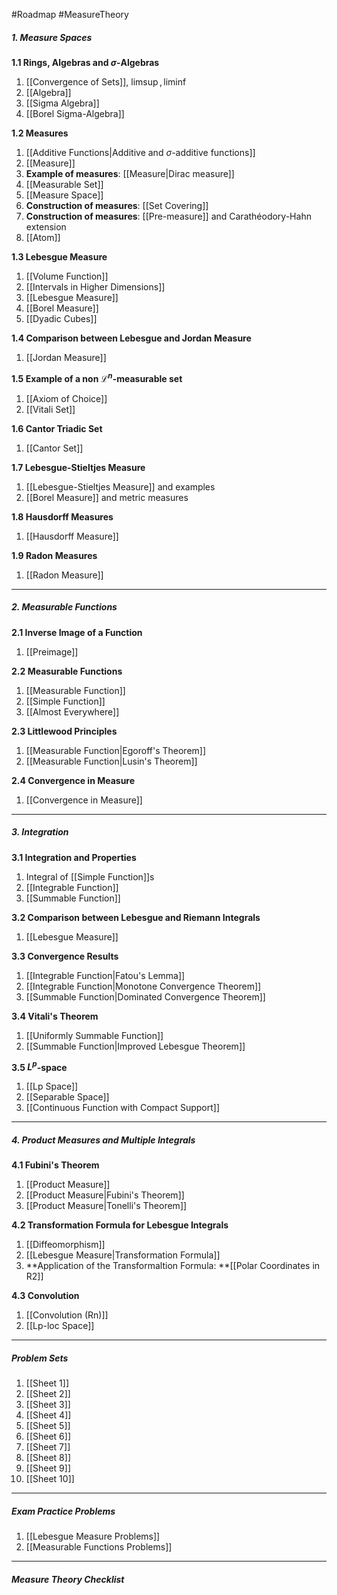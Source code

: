 #Roadmap #MeasureTheory 

##### 1. Measure Spaces
**1.1 Rings, Algebras and $\sigma$-Algebras**
1. [[Convergence of Sets]], $\limsup, \liminf$
2. [[Algebra]]
3. [[Sigma Algebra]]
4. [[Borel Sigma-Algebra]]

**1.2 Measures**
1. [[Additive Functions|Additive and $\sigma$-additive functions]]
2. [[Measure]]
3. **Example of measures**: [[Measure|Dirac measure]]
4. [[Measurable Set]]
5. [[Measure Space]]
6. **Construction of measures**: [[Set Covering]]
7. **Construction of measures**: [[Pre-measure]] and Carathéodory-Hahn extension
8. [[Atom]]

**1.3 Lebesgue Measure**
1. [[Volume Function]]
2. [[Intervals in Higher Dimensions]]
3. [[Lebesgue Measure]]
4. [[Borel Measure]]
5. [[Dyadic Cubes]]

**1.4 Comparison between Lebesgue and Jordan Measure**
1. [[Jordan Measure]]

**1.5 Example of a non $\mathcal{L}^n$-measurable set**
1. [[Axiom of Choice]]
2. [[Vitali Set]]

**1.6 Cantor Triadic Set**
1. [[Cantor Set]]

**1.7 Lebesgue-Stieltjes Measure**
1. [[Lebesgue-Stieltjes Measure]] and examples
2. [[Borel Measure]] and metric measures

**1.8 Hausdorff Measures**
1. [[Hausdorff Measure]]

**1.9 Radon Measures**
1. [[Radon Measure]]
---
##### 2. Measurable Functions

**2.1 Inverse Image of a Function**
1. [[Preimage]]

**2.2 Measurable Functions**
1. [[Measurable Function]]
2. [[Simple Function]]
3. [[Almost Everywhere]]

**2.3 Littlewood Principles**
1.  [[Measurable Function|Egoroff's Theorem]]
2. [[Measurable Function|Lusin's Theorem]]

**2.4 Convergence in Measure**
1. [[Convergence in Measure]]
---
##### 3. Integration

**3.1 Integration and Properties**
1. Integral of [[Simple Function]]s
2. [[Integrable Function]]
3. [[Summable Function]]

**3.2 Comparison between Lebesgue and Riemann Integrals**
1. [[Lebesgue Measure]]

**3.3 Convergence Results**
1. [[Integrable Function|Fatou's Lemma]]
2. [[Integrable Function|Monotone Convergence Theorem]]
3. [[Summable Function|Dominated Convergence Theorem]]

**3.4 Vitali's Theorem**
1. [[Uniformly Summable Function]]
2. [[Summable Function|Improved Lebesgue Theorem]]

**3.5 $L^p$-space**
1. [[Lp Space]]
2. [[Separable Space]]
3. [[Continuous Function with Compact Support]]
---
##### 4. Product Measures and Multiple Integrals

**4.1 Fubini's Theorem**
1. [[Product Measure]]
2. [[Product Measure|Fubini's Theorem]]
3. [[Product Measure|Tonelli's Theorem]]

**4.2 Transformation Formula for Lebesgue Integrals**
1. [[Diffeomorphism]]
2. [[Lebesgue Measure|Transformation Formula]]
3. **Application of the Transformaltion Formula: **[[Polar Coordinates in R2]]

**4.3 Convolution**
1. [[Convolution (Rn)]]
2. [[Lp-loc Space]]
---
##### Problem Sets
1. [[Sheet 1]]
2. [[Sheet 2]]
3. [[Sheet 3]]
4. [[Sheet 4]]
5. [[Sheet 5]]
6. [[Sheet 6]]
7. [[Sheet 7]]
8. [[Sheet 8]]
9. [[Sheet 9]]
10. [[Sheet 10]]
---
##### Exam Practice Problems
1. [[Lebesgue Measure Problems]]
2. [[Measurable Functions Problems]]
---
##### Measure Theory Checklist
